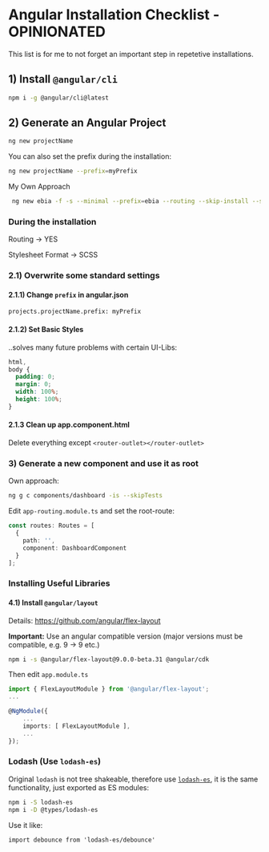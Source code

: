 # Angular Installation Checklist - OPINIONATED 

This list is for me to not forget an important step in repetetive installations.

## 1) Install `@angular/cli`

```bash
npm i -g @angular/cli@latest
```


## 2) Generate an Angular Project

```bash
ng new projectName 
```

 You can also set the prefix during the installation:
 
 ```bash
 ng new projectName --prefix=myPrefix
 ```
 
 My Own Approach
 
 ```bash
  ng new ebia -f -s --minimal --prefix=ebia --routing --skip-install --skip-tests --strict --style=scss
 ```
 
### During the installation

Routing &rarr; YES

Stylesheet Format &rarr; SCSS

### 2.1) Overwrite some standard settings

#### 2.1.1) Change `prefix` in angular.json

```
projects.projectName.prefix: myPrefix
```

#### 2.1.2) Set Basic Styles

..solves many future problems with certain UI-Libs:

```css
html,
body {
  padding: 0;
  margin: 0;
  width: 100%;
  height: 100%;
}

```

#### 2.1.3 Clean up app.component.html

Delete everything except `<router-outlet></router-outlet>`

### 3) Generate a new component and use it as root

Own approach:

```bash
ng g c components/dashboard -is --skipTests
```

Edit `app-routing.module.ts` and set the root-route:

```ts
const routes: Routes = [
  {
    path: '',
    component: DashboardComponent
  }
];
```

### Installing Useful Libraries

#### 4.1) Install `@angular/layout`

Details: https://github.com/angular/flex-layout

**Important:** Use an angular compatible version (major versions must be compatible, e.g. 9 &rarr; 9 etc.)

```bash
npm i -s @angular/flex-layout@9.0.0-beta.31 @angular/cdk
```

Then edit `app.module.ts`

```ts
import { FlexLayoutModule } from '@angular/flex-layout';
...

@NgModule({
    ...
    imports: [ FlexLayoutModule ],
    ...
});
```

### Lodash (Use `lodash-es`)

Original `lodash` is not tree shakeable, therefore use [`lodash-es`](https://www.npmjs.com/package/lodash-es), it is the same functionality, just exported as ES modules:

```bash
npm i -S lodash-es 
npm i -D @types/lodash-es 
```
Use it like:

```
import debounce from 'lodash-es/debounce'
```


